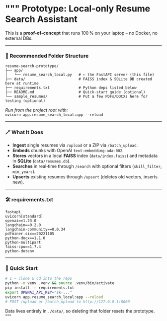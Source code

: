 """
Prototype: **Local‑only Resume Search Assistant**
==============================================

This is a **proof‑of‑concept** that runs 100 % on your laptop – no Docker, no external DBs.

---
### 📂 Recommended Folder Structure
```
resume-search-prototype/
├── app/
│   └── resume_search_local.py   # ← the FastAPI server (this file)
├── data/                        # FAISS index & SQLite DB created here at runtime
├── requirements.txt             # Python deps listed below
├── README.md                    # Quick‑start guide (optional)
└── sample_resumes/              # Put a few PDFs/DOCXs here for testing (optional)
```
*Run from the project root with:*  
`uvicorn app.resume_search_local:app --reload`

---
### 🪄 What It Does
* **Ingest** single resumes via `/upload` or a ZIP via `/batch_upload`.
* **Embeds** chunks with OpenAI `text-embedding-ada-002`.
* **Stores** vectors in a local **FAISS** index (`data/index.faiss`) and metadata in **SQLite** (`data/resumes.db`).
* **Searches** in real‑time through `/search` with optional filters (`skill_filter`, `min_years`).
* **Upserts** existing resumes through `/upsert` (deletes old vectors, inserts new).  

---
### 🛠️ requirements.txt  
```
fastapi
uvicorn[standard]
openai==1.23.0
langchain==0.2.0
langchain-community==0.0.34
pdfminer.six==20221105
python-docx==1.1.0
python-multipart
faiss-cpu==1.7.4
python-dotenv
```

---
### 🚀 Quick Start  
```bash
# 1 – clone & cd into the repo
python -m venv .venv && source .venv/bin/activate
pip install -r requirements.txt
export OPENAI_API_KEY="sk-..."
uvicorn app.resume_search_local:app --reload
# POST /upload or /batch_upload to http://127.0.0.1:8000
```

Data lives entirely in `./data/`, so deleting that folder resets the prototype.
"""
